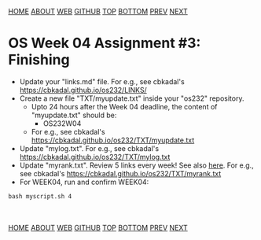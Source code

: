 ---
---
[HOME](index.md)
[ABOUT](README.md)
[WEB](https://osp4diss.vlsm.org/)
[GITHUB](https://github.com/os2xx/osp4diss/)
[TOP](#)
[BOTTOM](#endofpage)
[PREV](AOS.md#idx04)
[NEXT](AOS.md#idx04)

# OS Week 04 Assignment #3: Finishing

* Update your "links.md" file. For e.g., see cbkadal's <https://cbkadal.github.io/os232/LINKS/>
* Create a new file "TXT/myupdate.txt" inside your "os232" repository.
  * Upto 24 hours after the Week 04 deadline, the content of "myupdate.txt" should be:
    * OS232W04
  * For e.g., see cbkadal's <https://cbkadal.github.io/os232/TXT/myupdate.txt>
* Update "mylog.txt". For e.g., see cbkadal's <https://cbkadal.github.io/os232/TXT/mylog.txt>
* Update "myrank.txt". Review 5 links every week! See also [here](W02-08.md).
  For e.g., see cbkadal's <https://cbkadal.github.io/os232/TXT/myrank.txt>
* For WEEK04, run and confirm WEEK04:

```
bash myscript.sh 4

```
  
<br id="endofpage"><br>
[HOME](index.md)
[ABOUT](README.md)
[WEB](https://osp4diss.vlsm.org/)
[GITHUB](https://github.com/os2xx/osp4diss/)
[TOP](#)
[BOTTOM](#endofpage)
[PREV](AOS.md#idx04)
[NEXT](AOS.md#idx04)
<br>

